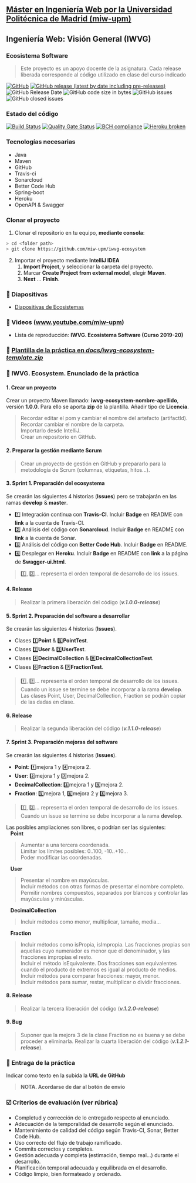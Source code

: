 ## [Máster en Ingeniería Web por la Universidad Politécnica de Madrid (miw-upm)](http://miw.etsisi.upm.es)
## Ingeniería Web: Visión General (IWVG)
### Ecosistema Software
> Este proyecto es un apoyo docente de la asignatura. Cada release liberada corresponde al código utilizado en clase del curso indicado

[![GitHub](https://img.shields.io/github/license/miw-upm/iwvg-ecosystem?color=informational)](https://github.com/miw-upm/iwvg-ecosystem/blob/develop/LICENSE.md)
[![GitHub release (latest by date including pre-releases)](https://img.shields.io/github/v/release/miw-upm/iwvg-ecosystem?color=informational)](https://github.com/miw-upm/iwvg-ecosystem/releases)
![GitHub Release Date](https://img.shields.io/github/release-date/miw-upm/iwvg-ecosystem?color=informational)
![GitHub code size in bytes](https://img.shields.io/github/languages/code-size/miw-upm/iwvg-ecosystem)
![GitHub issues](https://img.shields.io/github/issues/miw-upm/iwvg-ecosystem?color=important)
![GitHub closed issues](https://img.shields.io/github/issues-closed/miw-upm/iwvg-ecosystem?color=informational)

### Estado del código
[![Build Status](https://travis-ci.com/nelson-lz/ecosytem-nlr.svg?branch=develop)](https://travis-ci.com/nelson-lz/ecosytem-nlr)
[![Quality Gate Status](https://sonarcloud.io/api/project_badges/measure?project=py.nelson.lz%3Aecosystem-nlr&metric=alert_status)](https://sonarcloud.io/dashboard?id=py.nelson.lz%3Aecosystem-nlr)
[![BCH compliance](https://bettercodehub.com/edge/badge/nelson-lz/ecosytem-nlr?branch=develop)](https://bettercodehub.com/)
[![Heroku broken](https://ecosystem-nlr.herokuapp.com/system/version-badge)](https://ecosystem-nlr.herokuapp.com/system/version)

### Tecnologías necesarias
* Java
* Maven
* GitHub
* Travis-ci
* Sonarcloud
* Better Code Hub
* Spring-boot
* Heroku
* OpenAPI & Swagger

### Clonar el proyecto
1. Clonar el repositorio en tu equipo, **mediante consola**:
```sh
> cd <folder path>
> git clone https://github.com/miw-upm/iwvg-ecosystem
```
2. Importar el proyecto mediante **IntelliJ IDEA**
   1. **Import Project**, y seleccionar la carpeta del proyecto.
   1. Marcar **Create Project from external model**, elegir **Maven**.
   1. **Next** … **Finish**.

### :book: Diapositivas
* [Diapositivas de Ecosistemas](docs/miw-iwvg-devops-diapositivas.pdf)   

### :movie_camera: Videos (www.youtube.com/miw-upm)
* Lista de reproducción: **IWVG. Ecosistema Software (Curso 2019-20)**

### :dvd: [Plantilla de la práctica en _docs/iwvg-ecosystem-template.zip_](docs/iwvg-devops-template.zip)

### :page_with_curl: IWVG. Ecosystem. Enunciado de la práctica

#### 1. Crear un proyecto
Crear un proyecto Maven llamado: **iwvg-ecosystem-nombre-apellido**, versión **1.0.0**. Para ello se aporta **zip** de la plantilla. Añadir tipo de **Licencia**.
> Recordar editar el pom y cambiar el nombre del artefacto (artifactId).   
> Recordar cambiar el nombre de la  carpeta.   
> Importarlo desde IntelliJ.   
> Crear un repositorio en GitHub.   

#### 2. Preparar la gestión mediante Scrum
> Crear un proyecto de gestión en GitHub y prepararlo para la metodología de Scrum (columnas, etiquetas, hitos...).   

#### 3. Sprint 1. Preparación del ecosystema
Se crearán las siguientes 4 historias (**Issues**) pero se trabajarán en las ramas **develop** & **master**.
* :one: Integración continua con **Travis-CI**. Incluir **Badge** en README con **link** a la cuenta de Travis-CI.
* :two: Análisis del código con **Sonarcloud**. Incluir **Badge** en README con **link** a la cuenta de Sonar.
* :three: Análisis del código con **Better Code Hub**. Incluir **Badge** en README.
* :four: Desplegar en **Heroku**. Incluir **Badge** en README con **link** a la página de **Swagger-ui.html**.
> :one:, :two:... representa el orden temporal de desarrollo de los issues.

#### 4. Release
> Realizar la primera liberación del código (_**v.1.0.0-release**_)

#### 5. Sprint 2. Preparación del software a desarrollar
Se crearán las siguientes 4 historias (**Issues**).
* Clases :one:**Point** & :five:**PointTest**.
* Clases :two:**User** & :three:**UserTest**.
* Clases :four:**DecimalCollection** & :eight:**DecimalCollectionTest**.
* Clases :six:**Fraction** & :seven:**FractionTest**.
> :one:, :two:... representa el orden temporal de desarrollo de los issues. Cuando un issue se termine se debe incorporar a la rama **develop**. Las clases Point, User, DecimalCollection, Fraction se podrán copiar de las dadas en clase.

#### 6. Release
> Realizar la segunda liberación del código (_**v.1.1.0-release**_)

#### 7. Sprint 3. Preparación mejoras del software
Se crearán las siguientes 4 historias (**Issues**).
* **Point**: :one:mejora 1 y :four:mejora 2.
* **User**: :two:mejora 1 y :seven:mejora 2.
* **DecimalCollection**: :three:mejora 1 y :nine:mejora 2.
* **Fraction**: :five:mejora 1, :six:mejora 2 y :eight:mejora 3.
> :one:, :two:... representa el orden temporal de desarrollo de los issues. Cuando un issue se termine se debe incorporar a la rama **develop**.

Las posibles ampliaciones son libres, o podrían ser las siguientes:   
&nbsp;&nbsp;&nbsp;**Point**   
> Aumentar a una tercera coordenada.   
> Limitar los límites posibles: 0..100, -10..+10...   
> Poder modificar las coordenadas.

&nbsp;&nbsp;&nbsp;**User**   
> Presentar el nombre en mayúsculas.   
> Incluir métodos con otras formas de presentar el nombre completo.   
> Permitir nombres compuestos, separados por blancos y controlar las mayúsculas y minúsculas.

&nbsp;&nbsp;&nbsp;**DecimalCollection**   
> Incluir métodos como menor, multiplicar, tamaño, media...

&nbsp;&nbsp;&nbsp;**Fraction**
> Incluir métodos como isPropia, isImpropia. Las fracciones propias son aquellas cuyo numerador es menor que el denominador, y las fracciones impropias el resto.    
> Incluir el método isEquivalente. Dos fracciones son equivalentes cuando el producto de extremos es igual al producto de medios.   
> Incluir métodos para comparar fracciones: mayor, menor.   
> Incluir métodos para sumar, restar, multiplicar o dividir fracciones.      

#### 8. Release
> Realizar la tercera liberación del código (_**v.1.2.0-release**_)

#### 9. Bug
> Suponer que la mejora 3 de la clase Fraction no es buena y se debe proceder a eliminarla. Realizar la cuarta liberación del código (_**v.1.2.1-release**_).

### :clap: Entraga de la práctica
Indicar como texto en la subida la **URL de GitHub**
> **NOTA. Acordarse de dar al botón de envío**

### :ballot_box_with_check: Criterios de evaluación (ver rúbrica)
* Completud y corrección de lo entregado respecto al enunciado.
* Adecuación de la temporalidad de desarrollo según el enunciado.
* Mantenimiento de calidad del código según Travis-CI, Sonar, Better Code Hub.
* Uso correcto del flujo de trabajo ramificado.
* Commits correctos y completos.
* Gestión adecuada y completa (estimación, tiempo real...) durante el desarrollo.
* Planificación temporal adecuada y equilibrada en el desarrollo.
* Código limpio, bien formateado y ordenado.

